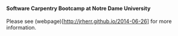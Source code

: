 #### Software Carpentry Bootcamp at Notre Dame University

Please see (webpage)[http://jrherr.github.io/2014-06-26] for more information.
